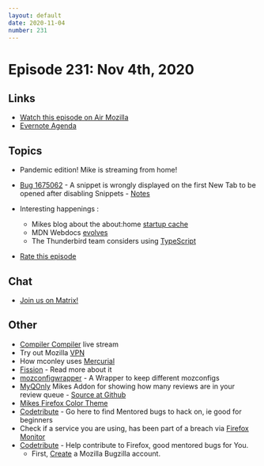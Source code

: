 ```yaml
---
layout: default
date: 2020-11-04
number: 231
---
```


# Episode 231: Nov 4th, 2020

## Links
* [Watch this episode on Air Mozilla](https://mozilla.hosted.panopto.com/Panopto/Pages/Viewer.aspx?id=cb626ad1-4dd0-4ebb-b8ad-ac6900e6dce7)
* [Evernote Agenda](https://www.evernote.com/shard/s434/client/snv?noteGuid=0eb8b240-8c5f-4fd6-b8de-b66f1fef0735&noteKey=5d4cbd7d2850a1e9&sn=https%3A%2F%2Fwww.evernote.com%2Fshard%2Fs434%2Fsh%2F0eb8b240-8c5f-4fd6-b8de-b66f1fef0735%2F5d4cbd7d2850a1e9&title=November%2B4th%252C%2B2020%2B-%2BEpisode%2B231)

## Topics
* Pandemic edition! Mike is streaming from home!
* [Bug 1675062](https://bugzilla.mozilla.org/show_bug.cgi?id=1675062) - A snippet is wrongly displayed on the first New Tab to be opened after disabling Snippets - [Notes](https://www.evernote.com/l/AbLDTHhsrWlK_pUgnPCn_1R0IkrDN0ZFB5g)
* Interesting happenings :
  - Mikes blog about the about:home [startup cache](https://mikeconley.ca/blog/2020/07/13/improving-firefox-startup-time-with-the-abouthome-startup-cache/)
  - MDN Webdocs [evolves](https://hacks.mozilla.org/2020/10/mdn-web-docs-evolves-lowdown-on-the-upcoming-new-platform/)
  - The Thunderbird team considers using [TypeScript](https://www.youtube.com/watch?v=7AawNRseLvw)

* [Rate this episode](https://forms.gle/ZHfTJVfftk75avWy8)

## Chat
* [Join us on Matrix!](https://matrix.to/#/!enWuAmKDOEEPYejXRk:mozilla.org?via=mozilla.org&via=raim.ist)

## Other
* [Compiler Compiler](https://www.twitch.tv/codehag) live stream
* Try out Mozilla [VPN](https://vpn.mozilla.org/)
* How mconley uses [Mercurial](https://mikeconley.github.io/documents/How_mconley_uses_Mercurial_for_Mozilla_code)
* [Fission](https://firefox-source-docs.mozilla.org/dom/dom/Fission.html) - Read more about it
* [mozconfigwrapper](https://github.com/ahal/mozconfigwrapper) - A Wrapper to keep different mozconfigs
* [MyQOnly](https://addons.mozilla.org/en-US/firefox/addon/myqonly/) Mikes Addon for showing how many reviews are in your review queue - [Source at Github](https://github.com/mikeconley/myqonly)
* [Mikes Firefox Color Theme](https://addons.mozilla.org/en-US/firefox/addon/electricbluegaloo/)
* [Codetribute](https://codetribute.mozilla.org/) - Go here to find Mentored bugs to hack on, ie good for beginners
* Check if a service you are using, has been part of a breach via [Firefox Monitor](https://monitor.firefox.com/breaches)
* [Codetribute](https://codetribute.mozilla.org/) - Help contribute to Firefox, good mentored bugs for You.
  - First, [Create](https://bugzilla.mozilla.org/createaccount.cgi) a Mozilla Bugzilla account.

